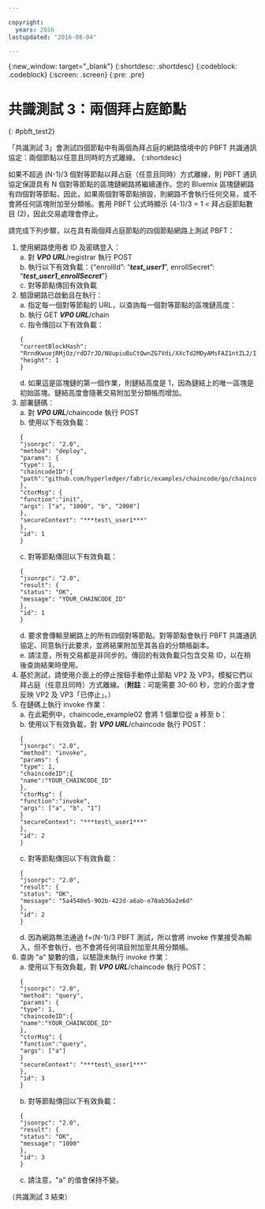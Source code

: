 ```yaml
---

copyright:
  years: 2016
lastupdated: "2016-08-04"

---
```


{:new_window: target="_blank"}
{:shortdesc: .shortdesc}
{:codeblock: .codeblock}
{:screen: .screen}
{:pre: .pre}


# 共識測試 3：兩個拜占庭節點
{: #pbft_test2}


「共識測試 3」會測試四個節點中有兩個為拜占庭的網路情境中的 PBFT 共識通訊協定：兩個節點以任意且同時的方式離線。
{:shortdesc}

如果不超過 (N-1)/3 個對等節點以拜占庭（任意且同時）方式離線，則 PBFT 通訊協定保證具有 N 個對等節點的區塊鏈網路將繼續運作。您的 Bluemix 區塊鏈網路有四個對等節點，因此，如果兩個對等節點損毀，則網路不會執行任何交易，或不會將任何區塊附加至分類帳。套用 PBFT 公式時顯示 (4-1)/3 = 1 < 拜占庭節點數目 (2)，因此交易處理會停止。

請完成下列步驟，以在具有兩個拜占庭節點的四個節點網路上測試 PBFT：
1.  使用網路使用者 ID 及密碼登入：  
    a.  對 ***VP0 URL***/registrar 執行 POST  
    b.  執行以下有效負載：{“enrollId”: “***test\_user1***”, enrollSecret”: “***test\_user1\_enrollSecret***”}  
     c.  對等節點傳回有效負載
2.  驗證網路已啟動且在執行：  
    a.  指定每一個對等節點的 URL，以查詢每一個對等節點的區塊鏈高度：  
    b.  執行 GET ***VP0 URL***/chain  
     c.  指令傳回以下有效負載：
      ```
      {
      "currentBlockHash": "RrndKwuojRMjOz/rdD7rJD/NUupiuBuCtQwnZG7Vdi/XXcTd2MDyAMsFAZ1ntZL2/IIcSUeatIZAKS6ss7fEvg==",
      "height": 1
      }
      ```
    d.  如果這是區塊鏈的第一個作業，則鏈結高度是 1，因為鏈結上的唯一區塊是初始區塊。鏈結高度會隨著交易附加至分類帳而增加。
3.  部署鏈碼：  
    a.  對 ***VP0 URL***/chaincode 執行 POST  
    b.  使用以下有效負載：  
      ```
      {
      "jsonrpc": "2.0",
      "method": "deploy",
      "params": {
      "type": 1,
      "chaincodeID":{
      "path":"github.com/hyperledger/fabric/examples/chaincode/go/chaincode_example02"
      },
      "ctorMsg": {
      "function":"init",
      "args": ["a", "1000", "b", "2000"]
      },
      "secureContext": "***test\_user1***"
      },
      "id": 1
      }
      ```
     c.  對等節點傳回以下有效負載：
      ```
      {
      "jsonrpc": "2.0",
      "result": {
      "status": "OK",
      "message": "YOUR_CHAINCODE_ID"
      },
      "id": 1
      }
      ```
    d.  要求會傳輸至網路上的所有四個對等節點。對等節點會執行 PBFT 共識通訊協定、同意執行此要求，並將結果附加至其各自的分類帳副本。  
    e.  請注意，所有交易都是非同步的。傳回的有效負載只包含交易 ID，以在稍後查詢結果時使用。
4.  基於測試，請使用介面上的停止按鈕手動停止節點 VP2 及 VP3，模擬它們以拜占庭（任意且同時）方式離線。（**附註**：可能需要 30-60 秒，您的介面才會反映 VP2 及 VP3「已停止」。）
5.  在鏈碼上執行 invoke 作業：  
    a.  在此範例中，chaincode_example02 會將 1 個單位從 a 移至 b：  
    b.  使用以下有效負載，對 ***VP0 URL***/chaincode 執行 POST：
      ```
      {
      "jsonrpc": "2.0",
      "method": "invoke",
      "params": {
      "type": 1,
      "chaincodeID":{
      "name":"YOUR_CHAINCODE_ID"
      },
      "ctorMsg": {
      "function":"invoke",
      "args": ["a", "b", "1"]
      }
      "secureContext": "***test\_user1***"
      },
      "id": 2
      }
      ```
     c.  對等節點傳回以下有效負載：
      ```
      {
      "jsonrpc": "2.0",
      "result": {
      "status": "OK",
      "message": "5a4540e5-902b-422d-a6ab-e70ab36a2e6d"
      },
      "id": 2
      }
      ```
    d.  因為網路無法通過 f=(N-1)/3 PBFT 測試，所以會將 invoke 作業接受為輸入，但不會執行，也不會將任何項目附加至共用分類帳。
6.  查詢 "a" 變數的值，以驗證未執行 invoke 作業：  
    a.  使用以下有效負載，對 ***VP0 URL***/chaincode 執行 POST：
      ```
      {
      "jsonrpc": "2.0",
      "method": "query",
      "params": {
      "type": 1,
      "chaincodeID":{
      "name":"YOUR_CHAINCODE_ID"
      },
      "ctorMsg": {
      "function":"query",
      "args": ["a"]
      }
      "secureContext": "***test\_user1***"
      },
      "id": 3
      }
      ```
    b.  對等節點傳回以下有效負載：
      ```
      {
      "jsonrpc": "2.0",
      "result": {
      "status": "OK",
      "message": "1000"
      },
      "id": 3
      }
      ```
     c.  請注意，"a" 的值會保持不變。

  （共識測試 3 結束）
